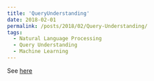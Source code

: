 ```yaml
---
title: 'QueryUnderstanding'
date: 2018-02-01
permalink: /posts/2018/02/Query-Understanding/
tags:
  - Natural Language Processing
  - Query Understanding
  - Machine Learning
---
```


See [here](https://github.com/sanazbahargam/Query-Understanding)
